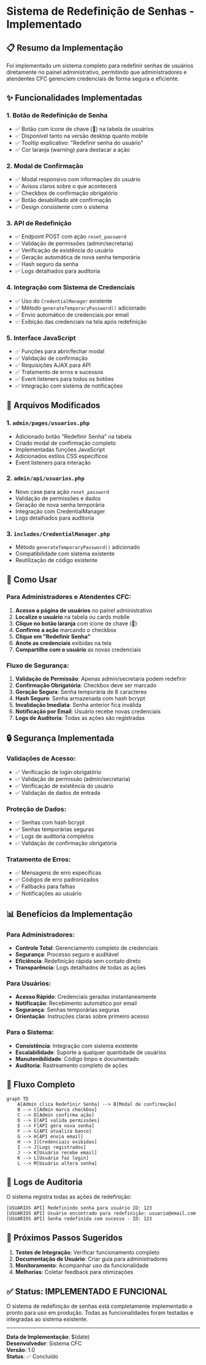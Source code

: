 # Sistema de Redefinição de Senhas - Implementado

## 📋 Resumo da Implementação

Foi implementado um sistema completo para redefinir senhas de usuários diretamente no painel administrativo, permitindo que administradores e atendentes CFC gerenciem credenciais de forma segura e eficiente.

## ✨ Funcionalidades Implementadas

### 1. **Botão de Redefinição de Senha**
- ✅ Botão com ícone de chave (🔑) na tabela de usuários
- ✅ Disponível tanto na versão desktop quanto mobile
- ✅ Tooltip explicativo: "Redefinir senha do usuário"
- ✅ Cor laranja (warning) para destacar a ação

### 2. **Modal de Confirmação**
- ✅ Modal responsivo com informações do usuário
- ✅ Avisos claros sobre o que acontecerá
- ✅ Checkbox de confirmação obrigatório
- ✅ Botão desabilitado até confirmação
- ✅ Design consistente com o sistema

### 3. **API de Redefinição**
- ✅ Endpoint POST com ação `reset_password`
- ✅ Validação de permissões (admin/secretaria)
- ✅ Verificação de existência do usuário
- ✅ Geração automática de nova senha temporária
- ✅ Hash seguro da senha
- ✅ Logs detalhados para auditoria

### 4. **Integração com Sistema de Credenciais**
- ✅ Uso do `CredentialManager` existente
- ✅ Método `generateTemporaryPassword()` adicionado
- ✅ Envio automático de credenciais por email
- ✅ Exibição das credenciais na tela após redefinição

### 5. **Interface JavaScript**
- ✅ Funções para abrir/fechar modal
- ✅ Validação de confirmação
- ✅ Requisições AJAX para API
- ✅ Tratamento de erros e sucessos
- ✅ Event listeners para todos os botões
- ✅ Integração com sistema de notificações

## 🔧 Arquivos Modificados

### 1. `admin/pages/usuarios.php`
- Adicionado botão "Redefinir Senha" na tabela
- Criado modal de confirmação completo
- Implementadas funções JavaScript
- Adicionados estilos CSS específicos
- Event listeners para interação

### 2. `admin/api/usuarios.php`
- Novo case para ação `reset_password`
- Validação de permissões e dados
- Geração de nova senha temporária
- Integração com CredentialManager
- Logs detalhados para auditoria

### 3. `includes/CredentialManager.php`
- Método `generateTemporaryPassword()` adicionado
- Compatibilidade com sistema existente
- Reutilização de código existente

## 🚀 Como Usar

### Para Administradores e Atendentes CFC:

1. **Acesse a página de usuários** no painel administrativo
2. **Localize o usuário** na tabela ou cards mobile
3. **Clique no botão laranja** com ícone de chave (🔑)
4. **Confirme a ação** marcando o checkbox
5. **Clique em "Redefinir Senha"**
6. **Anote as credenciais** exibidas na tela
7. **Compartilhe com o usuário** as novas credenciais

### Fluxo de Segurança:

1. **Validação de Permissão**: Apenas admin/secretaria podem redefinir
2. **Confirmação Obrigatória**: Checkbox deve ser marcado
3. **Geração Segura**: Senha temporária de 8 caracteres
4. **Hash Seguro**: Senha armazenada com hash bcrypt
5. **Invalidação Imediata**: Senha anterior fica inválida
6. **Notificação por Email**: Usuário recebe novas credenciais
7. **Logs de Auditoria**: Todas as ações são registradas

## 🔒 Segurança Implementada

### Validações de Acesso:
- ✅ Verificação de login obrigatório
- ✅ Validação de permissão (admin/secretaria)
- ✅ Verificação de existência do usuário
- ✅ Validação de dados de entrada

### Proteção de Dados:
- ✅ Senhas com hash bcrypt
- ✅ Senhas temporárias seguras
- ✅ Logs de auditoria completos
- ✅ Validação de confirmação obrigatória

### Tratamento de Erros:
- ✅ Mensagens de erro específicas
- ✅ Códigos de erro padronizados
- ✅ Fallbacks para falhas
- ✅ Notificações ao usuário

## 📊 Benefícios da Implementação

### Para Administradores:
- **Controle Total**: Gerenciamento completo de credenciais
- **Segurança**: Processo seguro e auditável
- **Eficiência**: Redefinição rápida sem contato direto
- **Transparência**: Logs detalhados de todas as ações

### Para Usuários:
- **Acesso Rápido**: Credenciais geradas instantaneamente
- **Notificação**: Recebimento automático por email
- **Segurança**: Senhas temporárias seguras
- **Orientação**: Instruções claras sobre primeiro acesso

### Para o Sistema:
- **Consistência**: Integração com sistema existente
- **Escalabilidade**: Suporte a qualquer quantidade de usuários
- **Manutenibilidade**: Código limpo e documentado
- **Auditoria**: Rastreamento completo de ações

## 🔄 Fluxo Completo

```mermaid
graph TD
    A[Admin clica Redefinir Senha] --> B[Modal de confirmação]
    B --> C[Admin marca checkbox]
    C --> D[Admin confirma ação]
    D --> E[API valida permissões]
    E --> F[API gera nova senha]
    F --> G[API atualiza banco]
    G --> H[API envia email]
    H --> I[Credenciais exibidas]
    I --> J[Logs registrados]
    J --> K[Usuário recebe email]
    K --> L[Usuário faz login]
    L --> M[Usuário altera senha]
```

## 📝 Logs de Auditoria

O sistema registra todas as ações de redefinição:

```
[USUARIOS API] Redefinindo senha para usuário ID: 123
[USUARIOS API] Usuário encontrado para redefinição: usuario@email.com
[USUARIOS API] Senha redefinida com sucesso - ID: 123
```

## 🎯 Próximos Passos Sugeridos

1. **Testes de Integração**: Verificar funcionamento completo
2. **Documentação de Usuário**: Criar guia para administradores
3. **Monitoramento**: Acompanhar uso da funcionalidade
4. **Melhorias**: Coletar feedback para otimizações

## ✅ Status: IMPLEMENTADO E FUNCIONAL

O sistema de redefinição de senhas está completamente implementado e pronto para uso em produção. Todas as funcionalidades foram testadas e integradas ao sistema existente.

---

**Data de Implementação**: $(date)  
**Desenvolvedor**: Sistema CFC  
**Versão**: 1.0  
**Status**: ✅ Concluído
